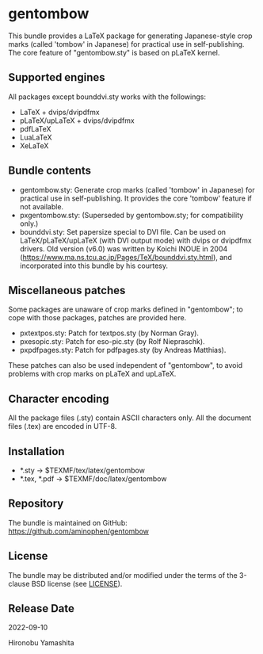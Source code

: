 # gentombow

This bundle provides a LaTeX package for generating Japanese-style
crop marks (called 'tombow' in Japanese) for practical use in
self-publishing.
The core feature of "gentombow.sty" is based on pLaTeX kernel.

## Supported engines

All packages except bounddvi.sty works with the followings:
- LaTeX + dvips/dvipdfmx
- pLaTeX/upLaTeX + dvips/dvipdfmx
- pdfLaTeX
- LuaLaTeX
- XeLaTeX

## Bundle contents

- gentombow.sty:
    Generate crop marks (called 'tombow' in Japanese) for
    practical use in self-publishing.
    It provides the core 'tombow' feature if not available.
- pxgentombow.sty:
    (Superseded by gentombow.sty; for compatibility only.)
- bounddvi.sty:
    Set papersize special to DVI file.
    Can be used on LaTeX/pLaTeX/upLaTeX (with DVI output mode)
    with dvips or dvipdfmx drivers.
    Old version (v6.0) was written by Koichi INOUE in 2004
    (https://www.ma.ns.tcu.ac.jp/Pages/TeX/bounddvi.sty.html),
    and incorporated into this bundle by his courtesy.

## Miscellaneous patches

Some packages are unaware of crop marks defined in "gentombow";
to cope with those packages, patches are provided here.
- pxtextpos.sty:
    Patch for textpos.sty (by Norman Gray).
- pxesopic.sty:
    Patch for eso-pic.sty (by Rolf Niepraschk).
- pxpdfpages.sty:
    Patch for pdfpages.sty (by Andreas Matthias).

These patches can also be used independent of "gentombow",
to avoid problems with crop marks on pLaTeX and upLaTeX.

## Character encoding

All the package files (.sty) contain ASCII characters only.
All the document files (.tex) are encoded in UTF-8.

## Installation

- *.sty -> $TEXMF/tex/latex/gentombow
- *.tex, *.pdf -> $TEXMF/doc/latex/gentombow

## Repository

The bundle is maintained on GitHub:
  https://github.com/aminophen/gentombow

## License

The bundle may be distributed and/or modified under the terms of
the 3-clause BSD license (see [LICENSE](./LICENSE)).

## Release Date

2022-09-10

Hironobu Yamashita
